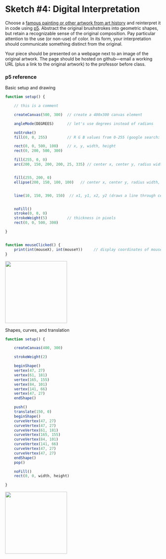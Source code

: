 # Sketch #4: Digital Interpretation

Choose a [famous painting or other artwork from art history](https://www.google.com/search?q=famous+art) and reinterpret it in code using [p5](https://p5js.org). Abstract the original brushstrokes into geometric shapes, but retain a recognizable sense of the original composition. Pay particular attention to the use (or non-use) of color. In its form, your interpretation should communicate something distinct from the original.

Your piece should be presented on a webpage next to an image of the original artwork. The page should be hosted on github—email a working URL (plus a link to the original artwork) to the professor before class.


### p5 reference

Basic setup and drawing
```javascript
function setup() {

    // this is a comment

    createCanvas(500, 300)  // create a 400x300 canvas element

    angleMode(DEGREES)      // let's use degrees instead of radians

    noStroke()              
    fill(0, 0, 255)         // R G B values from 0-255 (google search: color picker)

    rect(0, 0, 500, 100)    // x, y, width, height
    rect(0, 200, 500, 300)

    fill(255, 0, 0)
    arc(200, 150, 200, 200, 25, 335) // center x, center y, radius width, radius height, start angle, stop angle


    fill(255, 200, 0)
    ellipse(200, 150, 100, 100)   // center x, center y, radius width, radius height


    line(10, 150, 390, 150)  // x1, y1, x2, y2 (draws a line through center)


    noFill()
    stroke(0, 0, 0)          
    strokeWeight(5)         // thickness in pixels    
    rect(0, 0, 500, 300)

}


function mouseClicked() {                
    print(int(mouseX), int(mouseY))     // display coordinates of mouse click in js console
}

```

<img src="../img/CO.png" width="200" />


Shapes, curves, and translation
```javascript
function setup() {

    createCanvas(400, 300)

    strokeWeight(2)

    beginShape()
    vertex(47, 27)
    vertex(61, 181)
    vertex(165, 155)
    vertex(84, 101)
    vertex(141, 66)
    vertex(47, 27)
    endShape()

    push()
    translate(150, 0)
    beginShape()
    curveVertex(47, 27)
    curveVertex(47, 27)
    curveVertex(61, 181)
    curveVertex(165, 155)
    curveVertex(84, 101)
    curveVertex(141, 66)
    curveVertex(47, 27)
    curveVertex(47, 27)
    endShape()
    pop()

    noFill()
    rect(0, 0, width, height)

}
```

<img src="../img/B.png" width="200" />